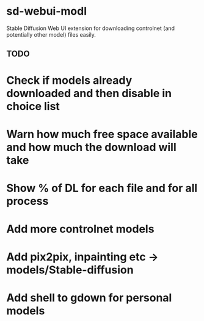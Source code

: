 # sd-webui-modl
Stable Diffusion Web UI extension for downloading controlnet (and potentially other model) files easily.  

## TODO
# Check if models already downloaded and then disable in choice list
# Warn how much free space available and how much the download will take
# Show % of DL for each file and for all process
# Add more controlnet models
# Add pix2pix, inpainting etc -> models/Stable-diffusion
# Add shell to gdown for personal models
